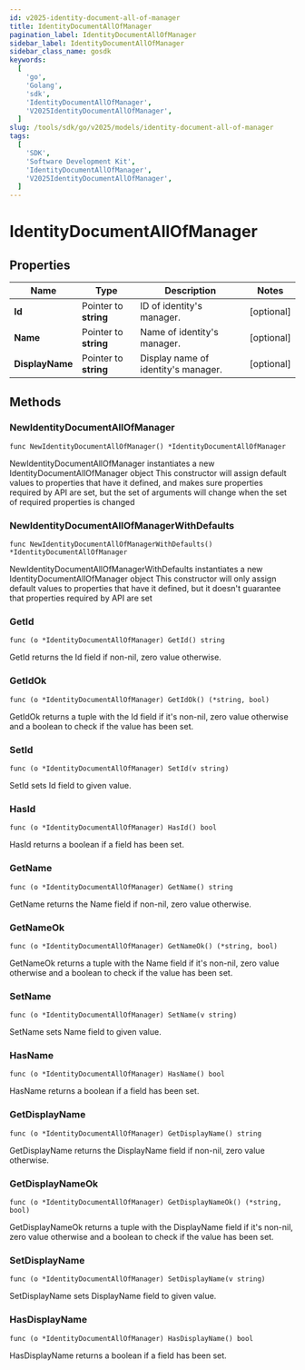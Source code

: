 ```yaml
---
id: v2025-identity-document-all-of-manager
title: IdentityDocumentAllOfManager
pagination_label: IdentityDocumentAllOfManager
sidebar_label: IdentityDocumentAllOfManager
sidebar_class_name: gosdk
keywords:
  [
    'go',
    'Golang',
    'sdk',
    'IdentityDocumentAllOfManager',
    'V2025IdentityDocumentAllOfManager',
  ]
slug: /tools/sdk/go/v2025/models/identity-document-all-of-manager
tags:
  [
    'SDK',
    'Software Development Kit',
    'IdentityDocumentAllOfManager',
    'V2025IdentityDocumentAllOfManager',
  ]
---
```


# IdentityDocumentAllOfManager

## Properties

| Name | Type | Description | Notes |
| --- | --- | --- | --- |
| **Id** | Pointer to **string** | ID of identity's manager. | [optional] |
| **Name** | Pointer to **string** | Name of identity's manager. | [optional] |
| **DisplayName** | Pointer to **string** | Display name of identity's manager. | [optional] |

## Methods

### NewIdentityDocumentAllOfManager

`func NewIdentityDocumentAllOfManager() *IdentityDocumentAllOfManager`

NewIdentityDocumentAllOfManager instantiates a new IdentityDocumentAllOfManager object This constructor will assign default values to properties that have it defined, and makes sure properties required by API are set, but the set of arguments will change when the set of required properties is changed

### NewIdentityDocumentAllOfManagerWithDefaults

`func NewIdentityDocumentAllOfManagerWithDefaults() *IdentityDocumentAllOfManager`

NewIdentityDocumentAllOfManagerWithDefaults instantiates a new IdentityDocumentAllOfManager object This constructor will only assign default values to properties that have it defined, but it doesn't guarantee that properties required by API are set

### GetId

`func (o *IdentityDocumentAllOfManager) GetId() string`

GetId returns the Id field if non-nil, zero value otherwise.

### GetIdOk

`func (o *IdentityDocumentAllOfManager) GetIdOk() (*string, bool)`

GetIdOk returns a tuple with the Id field if it's non-nil, zero value otherwise and a boolean to check if the value has been set.

### SetId

`func (o *IdentityDocumentAllOfManager) SetId(v string)`

SetId sets Id field to given value.

### HasId

`func (o *IdentityDocumentAllOfManager) HasId() bool`

HasId returns a boolean if a field has been set.

### GetName

`func (o *IdentityDocumentAllOfManager) GetName() string`

GetName returns the Name field if non-nil, zero value otherwise.

### GetNameOk

`func (o *IdentityDocumentAllOfManager) GetNameOk() (*string, bool)`

GetNameOk returns a tuple with the Name field if it's non-nil, zero value otherwise and a boolean to check if the value has been set.

### SetName

`func (o *IdentityDocumentAllOfManager) SetName(v string)`

SetName sets Name field to given value.

### HasName

`func (o *IdentityDocumentAllOfManager) HasName() bool`

HasName returns a boolean if a field has been set.

### GetDisplayName

`func (o *IdentityDocumentAllOfManager) GetDisplayName() string`

GetDisplayName returns the DisplayName field if non-nil, zero value otherwise.

### GetDisplayNameOk

`func (o *IdentityDocumentAllOfManager) GetDisplayNameOk() (*string, bool)`

GetDisplayNameOk returns a tuple with the DisplayName field if it's non-nil, zero value otherwise and a boolean to check if the value has been set.

### SetDisplayName

`func (o *IdentityDocumentAllOfManager) SetDisplayName(v string)`

SetDisplayName sets DisplayName field to given value.

### HasDisplayName

`func (o *IdentityDocumentAllOfManager) HasDisplayName() bool`

HasDisplayName returns a boolean if a field has been set.

